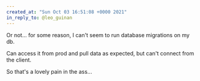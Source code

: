 ```yaml
---
created_at: "Sun Oct 03 16:51:08 +0000 2021"
in_reply_to: @leo_guinan
---
```


Or not... for some reason,  I can't seem to run database migrations on my db. 

Can access it from prod and pull data as expected, but can't connect from the client.

So that's a lovely pain in the ass...